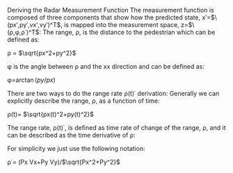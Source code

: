 

Deriving the Radar Measurement Function
The measurement function is composed of three components that show how the predicted state, x′=$`\(px′,py′,vx′,vy′)^T`$, is mapped into the measurement space, z=$`\(ρ,φ,ρ˙)^T`$:
The range, ρ, is the distance to the pedestrian which can be defined as:

ρ = $`\sqrt{px^2+py^2}`$

φ is the angle between ρ and the xx direction and can be defined as:

φ=$`\arctan(py/px)`$

There are two ways to do the range rate ρ(t)˙ derivation:
Generally we can explicitly describe the range, ρ, as a function of time:

ρ(t)= $`\sqrt{px(t)^2+py(t)^2}`$

The range rate, ρ(t)˙, is defined as time rate of change of the range, ρ, and it can be described as the time derivative of ρ:
 

For simplicity we just use the following notation:


ρ˙= (Px Vx+Py Vy)/$`\sqrt{Px^2+Py^2}`$

